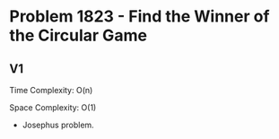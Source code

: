# Problem 1823 - Find the Winner of the Circular Game

## V1

Time Complexity: O(n)

Space Complexity: O(1)

- Josephus problem.
